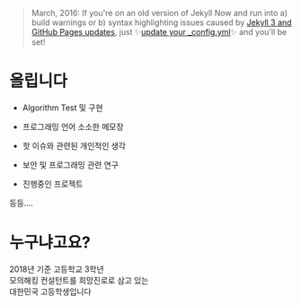 > March, 2016: If you're on an old version of Jekyll Now and run into a) build warnings or b) syntax highlighting issues caused by [Jekyll 3 and GitHub Pages updates](https://github.com/blog/2100-github-pages-now-faster-and-simpler-with-jekyll-3-0), just :sparkles:[update your _config.yml](https://github.com/barryclark/jekyll-now/pull/445/files):sparkles: and you'll be set!

# 올립니다

- Algorithm Test 및 구현  

- 프로그래밍 언어 소소한 메모장  

- 핫 이슈와 관련된 개인적인 생각  

- 보안 및 프로그래밍 관련 연구  

- 진행중인 프로젝트  


등등....

# 누구냐고요?

2018년 기준 고등학교 3학년  
모의해킹 컨설턴트를 희망진로로 삼고 있는  
대한민국 고등학생입니다  
